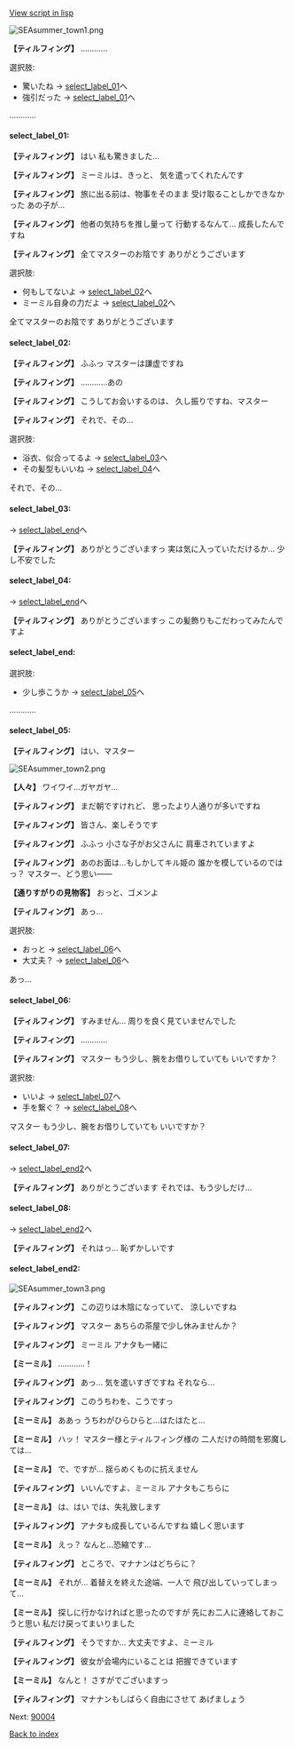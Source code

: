 [View script in lisp](../scripts/202207030.txt)

![SEAsummer_town1.png](../images/backgrounds/SEAsummer_town1.png)

**【ティルフィング】**
…………

選択肢:
- 驚いたね → [select_label_01](#select_label_01)へ
- 強引だった → [select_label_01](#select_label_01)へ

…………

#### select_label_01:

**【ティルフィング】**
はい
私も驚きました…

**【ティルフィング】**
ミーミルは、きっと、
気を遣ってくれたんです

**【ティルフィング】**
旅に出る前は、物事をそのまま
受け取ることしかできなかった
あの子が…

**【ティルフィング】**
他者の気持ちを推し量って
行動するなんて…
成長したんですね

**【ティルフィング】**
全てマスターのお陰です
ありがとうございます

選択肢:
- 何もしてないよ → [select_label_02](#select_label_02)へ
- ミーミル自身の力だよ → [select_label_02](#select_label_02)へ

全てマスターのお陰です
ありがとうございます

#### select_label_02:

**【ティルフィング】**
ふふっ
マスターは謙虚ですね

**【ティルフィング】**
…………あの

**【ティルフィング】**
こうしてお会いするのは、
久し振りですね、マスター

**【ティルフィング】**
それで、その…

選択肢:
- 浴衣、似合ってるよ → [select_label_03](#select_label_03)へ
- その髪型もいいね → [select_label_04](#select_label_04)へ

それで、その…

#### select_label_03:
 → [select_label_end](#select_label_end)へ

**【ティルフィング】**
ありがとうございますっ
実は気に入っていただけるか…
少し不安でした

#### select_label_04:
 → [select_label_end](#select_label_end)へ

**【ティルフィング】**
ありがとうございますっ
この髪飾りもこだわってみたんですよ

#### select_label_end:

選択肢:
- 少し歩こうか → [select_label_05](#select_label_05)へ

…………

#### select_label_05:

**【ティルフィング】**
はい、マスター

![SEAsummer_town2.png](../images/backgrounds/SEAsummer_town2.png)

**【人々】**
ワイワイ…ガヤガヤ…

**【ティルフィング】**
まだ朝ですけれど、
思ったより人通りが多いですね

**【ティルフィング】**
皆さん、楽しそうです

**【ティルフィング】**
ふふっ
小さな子がお父さんに
肩車されていますよ

**【ティルフィング】**
あのお面は…もしかしてキル姫の
誰かを模しているのではっ？
マスター、どう思い――

**【通りすがりの見物客】**
おっと、ゴメンよ

**【ティルフィング】**
あっ…

選択肢:
- おっと → [select_label_06](#select_label_06)へ
- 大丈夫？ → [select_label_06](#select_label_06)へ

あっ…

#### select_label_06:

**【ティルフィング】**
すみません…
周りを良く見ていませんでした

**【ティルフィング】**
…………

**【ティルフィング】**
マスター
もう少し、腕をお借りしていても
いいですか？

選択肢:
- いいよ → [select_label_07](#select_label_07)へ
- 手を繋ぐ？ → [select_label_08](#select_label_08)へ

マスター
もう少し、腕をお借りしていても
いいですか？

#### select_label_07:
 → [select_label_end2](#select_label_end2)へ

**【ティルフィング】**
ありがとうございます
それでは、もう少しだけ…

#### select_label_08:
 → [select_label_end2](#select_label_end2)へ

**【ティルフィング】**
それはっ…
恥ずかしいです

#### select_label_end2:

![SEAsummer_town3.png](../images/backgrounds/SEAsummer_town3.png)

**【ティルフィング】**
この辺りは木陰になっていて、
涼しいですね

**【ティルフィング】**
マスター
あちらの茶屋で少し休みませんか？

**【ティルフィング】**
ミーミル
アナタも一緒に

**【ミーミル】**
…………！

**【ティルフィング】**
あっ…
気を遣いすぎですね
それなら…

**【ティルフィング】**
このうちわを、こうですっ

**【ミーミル】**
ああっ
うちわがひらひらと…はたはたと…

**【ミーミル】**
ハッ！
マスター様とティルフィング様の
二人だけの時間を邪魔しては…

**【ミーミル】**
で、ですが…
揺らめくものに抗えません

**【ティルフィング】**
いいんですよ、ミーミル
アナタもこちらに

**【ミーミル】**
は、はい
では、失礼致します

**【ティルフィング】**
アナタも成長しているんですね
嬉しく思います

**【ミーミル】**
えっ？
なんと…恐縮です…

**【ティルフィング】**
ところで、マナナンはどちらに？

**【ミーミル】**
それが…
着替えを終えた途端、一人で
飛び出していってしまって…

**【ミーミル】**
探しに行かなければと思ったのですが
先にお二人に連絡しておこうと思い
私だけ戻ってまいりました

**【ティルフィング】**
そうですか…
大丈夫ですよ、ミーミル

**【ティルフィング】**
彼女が会場内にいることは
把握できています

**【ミーミル】**
なんと！
さすがでございますっ

**【ティルフィング】**
マナナンもしばらく自由にさせて
あげましょう


Next: [90004](90004.md)

[Back to index](index.md)
